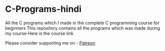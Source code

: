 # C-Programs-hindi
All the C programs which I made in the complete C programming course for beginners 
This repository contains all the programs which was made during my course
Here is the course link 

Please consider supporting me on - [Patreon](https://www.patreon.com/CreativeJE)
